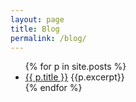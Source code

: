 ```yaml
---
layout: page
title: Blog
permalink: /blog/
---
```


<ul>
{% for p in site.posts %}
  <li><a href="{{ p.url }}"><span class="post-title">{{ p.title }}</span></a>
  {{p.excerpt}}</li>
{% endfor %}
</ul>
